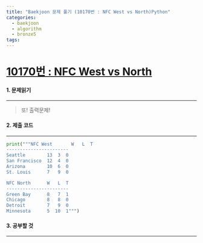 ```yaml
---
title: "Baekjoon 문제 풀기 (10170번 : NFC West vs North)Python"
categories:
  - baekjoon
  - algorithm
  - bronze5
tags:
---
```



# [10170번 : NFC West vs North](https://www.acmicpc.net/problem/10170)

#### 1. 문제읽기
---

> 또! 출력문제!  

#### 2. 제출 코드 
---


```python
print("""NFC West       W   L  T
-----------------------
Seattle        13  3  0
San Francisco  12  4  0
Arizona        10  6  0
St. Louis      7   9  0

NFC North      W   L  T
-----------------------
Green Bay      8   7  1
Chicago        8   8  0
Detroit        7   9  0
Minnesota      5  10  1""")
```


#### 3. 공부할 것
---
